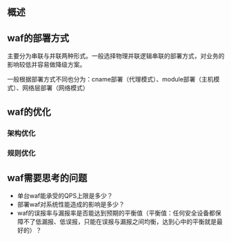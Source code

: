 ## 概述

## waf的部署方式
主要分为串联与并联两种形式。一般选择物理并联逻辑串联的部署方式，对业务的影响较低并容易做降级方案。

一般根据部署方式不同也分为：cname部署（代理模式）、module部署（主机模式）、网络层部署（网络模式）

## waf的优化
### 架构优化

### 规则优化

## waf需要思考的问题
* 单台waf能承受的QPS上限是多少？
* 部署waf对系统性能造成的影响是多少？
* waf的误报率与漏报率是否能达到预期的平衡值（平衡值：任何安全设备都保障不了低漏报、低误报，只能在误报与漏报之间均衡，达到心中的平衡就是最好的）？
